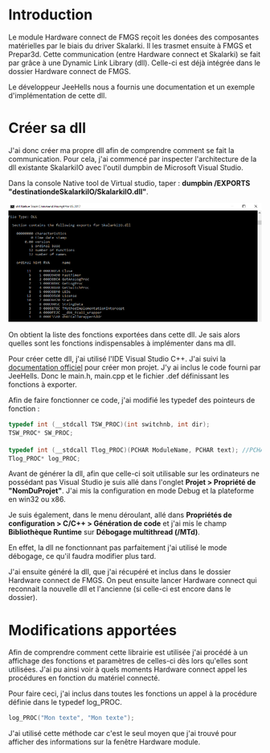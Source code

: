 # Introduction
Le module Hardware connect de FMGS reçoit les donées des composantes matérielles par le biais du driver Skalarki. Il les trasmet ensuite à FMGS et Prepar3d. Cette communication (entre Hardware connect et Skalarki) se fait par grâce à une Dynamic Link Library (dll). Celle-ci est déjà intégrée dans le dossier Hardware connect de FMGS.

Le développeur JeeHells nous a fournis une documentation et un exemple d'implémentation de cette dll.

# Créer sa dll
J'ai donc créer ma propre dll afin de comprendre comment se fait la communication.
Pour cela, j'ai commencé par inspecter l'architecture de la dll existante SkalarkiIO avec l'outil dumpbin de Microsoft Visual Studio.

Dans la console Native tool de Virtual studio, taper : **dumpbin /EXPORTS "destinationdeSkalarkiIO/SkalarkiIO.dll"**.

![](SkalarkiIOdumpbin.png)

On obtient la liste des fonctions exportées dans cette dll. Je sais alors quelles sont les fonctions indispensables à implémenter dans ma dll.

Pour créer cette dll, j'ai utilisé l'IDE Visual Studio C++. J'ai suivi la [documentation officiel](https://msdn.microsoft.com/fr-fr/library/ms235636.aspx) pour créer mon projet.
J'y ai inclus le code fourni par JeeHells. Donc le main.h, main.cpp et le fichier .def définissant les fonctions à exporter.

Afin de faire fonctionner ce code, j'ai modifié les typedef des pointeurs de fonction :

```cpp
typedef int (__stdcall TSW_PROC)(int switchnb, int dir);
TSW_PROC* SW_PROC;

typedef int (__stdcall Tlog_PROC)(PCHAR ModuleName, PCHAR text); //PCHAR = char*
Tlog_PROC* log_PROC;
```

Avant de générer la dll, afin que celle-ci soit utilisable sur les ordinateurs ne possédant pas Visual Studio je suis allé dans l'onglet **Projet > Propriété de "NomDuProjet"**. J'ai mis la configuration en mode Debug et la plateforme en win32 ou x86.

Je suis également, dans le menu déroulant, allé dans **Propriétés de configuration > C/C++ > Génération de code** et j'ai mis le champ **Bibliothèque Runtime** sur **Débogage multithread (/MTd)**.

En effet, la dll ne fonctionnant pas parfaitement j'ai utilisé le mode débogage, ce qu'il faudra modifier plus tard.

J'ai ensuite généré la dll, que j'ai récupéré et inclus dans le dossier Hardware connect de FMGS.
On peut ensuite lancer Hardware connect qui reconnait la nouvelle dll et l'ancienne (si celle-ci est encore dans le dossier).

# Modifications apportées

Afin de comprendre comment cette librairie est utilisée j'ai procédé à un affichage des fonctions et paramètres de celles-ci dès lors qu'elles sont utilisées. J'ai pu ainsi voir à quels moments Hardware connect appel les procédures en fonction du matériel connecté.

Pour faire ceci, j'ai inclus dans toutes les fonctions un appel à la procédure définie dans le typedef log_PROC.
```.cpp
log_PROC("Mon texte", "Mon texte");
```
J'ai utilisé cette méthode car c'est le seul moyen que j'ai trouvé pour afficher des informations sur la fenêtre Hardware module.








